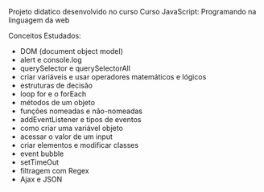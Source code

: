 Projeto didatico desenvolvido no curso Curso JavaScript: Programando na linguagem da web

Conceitos Estudados:
- DOM (document object model)
- alert e console.log
- querySelector e querySelectorAll
- criar variáveis e usar operadores matemáticos e lógicos
- estruturas de decisão
- loop for e o forEach
- métodos de um objeto
- funções nomeadas e não-nomeadas
- addEventListener e tipos de eventos
- como criar uma variável objeto
- acessar o valor de um input
- criar elementos e modificar classes
- event bubble
- setTimeOut
- filtragem com Regex
- Ajax e JSON